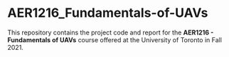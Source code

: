 # AER1216_Fundamentals-of-UAVs

This repository contains the project code and report for the **AER1216 - Fundamentals of UAVs** course offered at the University of Toronto in Fall 2021.

